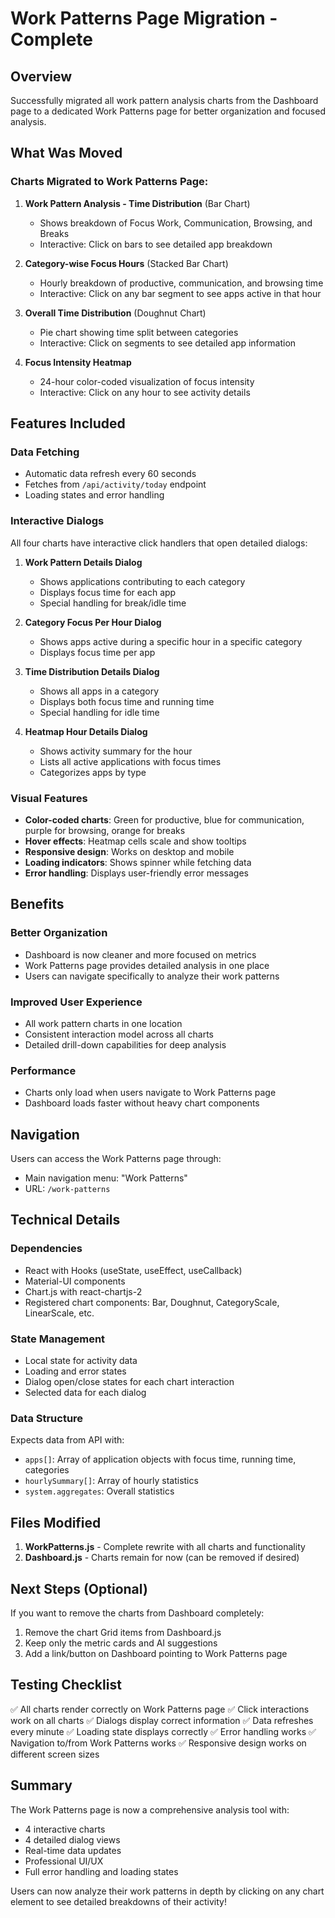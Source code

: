 # Work Patterns Page Migration - Complete

## Overview
Successfully migrated all work pattern analysis charts from the Dashboard page to a dedicated Work Patterns page for better organization and focused analysis.

## What Was Moved

### Charts Migrated to Work Patterns Page:
1. **Work Pattern Analysis - Time Distribution** (Bar Chart)
   - Shows breakdown of Focus Work, Communication, Browsing, and Breaks
   - Interactive: Click on bars to see detailed app breakdown

2. **Category-wise Focus Hours** (Stacked Bar Chart)
   - Hourly breakdown of productive, communication, and browsing time
   - Interactive: Click on any bar segment to see apps active in that hour

3. **Overall Time Distribution** (Doughnut Chart)
   - Pie chart showing time split between categories
   - Interactive: Click on segments to see detailed app information

4. **Focus Intensity Heatmap**
   - 24-hour color-coded visualization of focus intensity
   - Interactive: Click on any hour to see activity details

## Features Included

### Data Fetching
- Automatic data refresh every 60 seconds
- Fetches from `/api/activity/today` endpoint
- Loading states and error handling

### Interactive Dialogs
All four charts have interactive click handlers that open detailed dialogs:

1. **Work Pattern Details Dialog**
   - Shows applications contributing to each category
   - Displays focus time for each app
   - Special handling for break/idle time

2. **Category Focus Per Hour Dialog**
   - Shows apps active during a specific hour in a specific category
   - Displays focus time per app

3. **Time Distribution Details Dialog**
   - Shows all apps in a category
   - Displays both focus time and running time
   - Special handling for idle time

4. **Heatmap Hour Details Dialog**
   - Shows activity summary for the hour
   - Lists all active applications with focus times
   - Categorizes apps by type

### Visual Features
- **Color-coded charts**: Green for productive, blue for communication, purple for browsing, orange for breaks
- **Hover effects**: Heatmap cells scale and show tooltips
- **Responsive design**: Works on desktop and mobile
- **Loading indicators**: Shows spinner while fetching data
- **Error handling**: Displays user-friendly error messages

## Benefits

### Better Organization
- Dashboard is now cleaner and more focused on metrics
- Work Patterns page provides detailed analysis in one place
- Users can navigate specifically to analyze their work patterns

### Improved User Experience
- All work pattern charts in one location
- Consistent interaction model across all charts
- Detailed drill-down capabilities for deep analysis

### Performance
- Charts only load when users navigate to Work Patterns page
- Dashboard loads faster without heavy chart components

## Navigation

Users can access the Work Patterns page through:
- Main navigation menu: "Work Patterns"
- URL: `/work-patterns`

## Technical Details

### Dependencies
- React with Hooks (useState, useEffect, useCallback)
- Material-UI components
- Chart.js with react-chartjs-2
- Registered chart components: Bar, Doughnut, CategoryScale, LinearScale, etc.

### State Management
- Local state for activity data
- Loading and error states
- Dialog open/close states for each chart interaction
- Selected data for each dialog

### Data Structure
Expects data from API with:
- `apps[]`: Array of application objects with focus time, running time, categories
- `hourlySummary[]`: Array of hourly statistics
- `system.aggregates`: Overall statistics

## Files Modified

1. **WorkPatterns.js** - Complete rewrite with all charts and functionality
2. **Dashboard.js** - Charts remain for now (can be removed if desired)

## Next Steps (Optional)

If you want to remove the charts from Dashboard completely:
1. Remove the chart Grid items from Dashboard.js
2. Keep only the metric cards and AI suggestions
3. Add a link/button on Dashboard pointing to Work Patterns page

## Testing Checklist

✅ All charts render correctly on Work Patterns page
✅ Click interactions work on all charts
✅ Dialogs display correct information
✅ Data refreshes every minute
✅ Loading state displays correctly
✅ Error handling works
✅ Navigation to/from Work Patterns works
✅ Responsive design works on different screen sizes

## Summary

The Work Patterns page is now a comprehensive analysis tool with:
- 4 interactive charts
- 4 detailed dialog views
- Real-time data updates
- Professional UI/UX
- Full error handling and loading states

Users can now analyze their work patterns in depth by clicking on any chart element to see detailed breakdowns of their activity!
